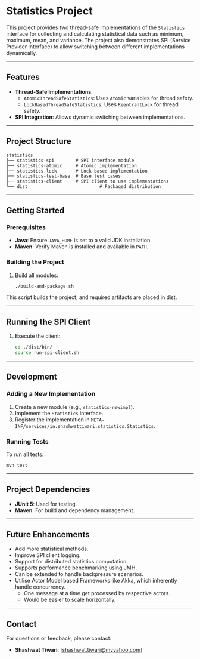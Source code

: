 # Statistics Project

This project provides two thread-safe implementations of the `Statistics` interface for collecting and calculating statistical data such as minimum, maximum, mean, and variance. The project also demonstrates SPI (Service Provider Interface) to allow switching between different implementations dynamically.

---

## Features

- **Thread-Safe Implementations**:
    - `AtomicThreadSafeStatistics`: Uses `Atomic` variables for thread safety.
    - `LockBasedThreadSafeStatistics`: Uses `ReentrantLock` for thread safety.
- **SPI Integration**: Allows dynamic switching between implementations.

---

## Project Structure

```
statistics
├── statistics-spi        # SPI interface module
├── statistics-atomic     # Atomic implementation
├── statistics-lock       # Lock-based implementation
├── statistics-test-base  # Base test cases
├── statistics-client     # SPI client to use implementations
└── dist                           # Packaged distribution
```

---

## Getting Started

### Prerequisites

- **Java**: Ensure `JAVA_HOME` is set to a valid JDK installation.
- **Maven**: Verify Maven is installed and available in `PATH`.

### Building the Project

1. Build all modules:
   ```bash
   ./build-and-package.sh
   ```

This script builds the project, and required artifacts are placed in dist.

---

## Running the SPI Client

1. Execute the client:
   ```bash
   cd ./dist/bin/
   source run-spi-client.sh
   ```

---

## Development

### Adding a New Implementation

1. Create a new module (e.g., `statistics-newimpl`).
2. Implement the `Statistics` interface.
3. Register the implementation in `META-INF/services/in.shashwattiwari.statistics.Statistics`.

### Running Tests

To run all tests:

```bash
mvn test
```

---

## Project Dependencies

- **JUnit 5**: Used for testing.
- **Maven**: For build and dependency management.

---

## Future Enhancements

- Add more statistical methods.
- Improve SPI client logging.
- Support for distributed statistics computation.
- Supports performance benchmarking using JMH.
- Can be extended to handle backpressure scenarios.
- Utilise Actor Model based Frameworks like Akka, which inherently handle concurrency.
  - One message at a time get processed by respective actors.
  - Would be easier to scale horizontally. 
---

## Contact

For questions or feedback, please contact:
- **Shashwat Tiwari**: [shashwat.tiwari@myyahoo.com]

